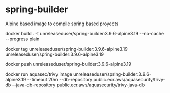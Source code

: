 # spring-builder

Alpine based image to compile spring based proyects

docker build . -t unreleaseduser/spring-builder:3.9.6-alpine3.19 --no-cache --progress plain

docker tag unreleaseduser/spring-builder:3.9.6-alpine3.19 unreleaseduser/spring-builder:3.9.6-alpine3.19

docker push unreleaseduser/spring-builder:3.9.6-alpine3.19

docker run aquasec/trivy image unreleaseduser/spring-builder:3.9.6-alpine3.19 --timeout 20m --db-repository public.ecr.aws/aquasecurity/trivy-db --java-db-repository public.ecr.aws/aquasecurity/trivy-java-db

